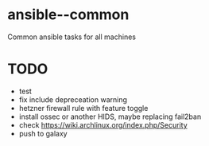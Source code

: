 # ansible--common

Common ansible tasks for all machines


# TODO
* test
* fix include depreceation warning
* hetzner firewall rule with feature toggle
* install ossec or another HIDS, maybe replacing fail2ban
* check https://wiki.archlinux.org/index.php/Security
* push to galaxy

